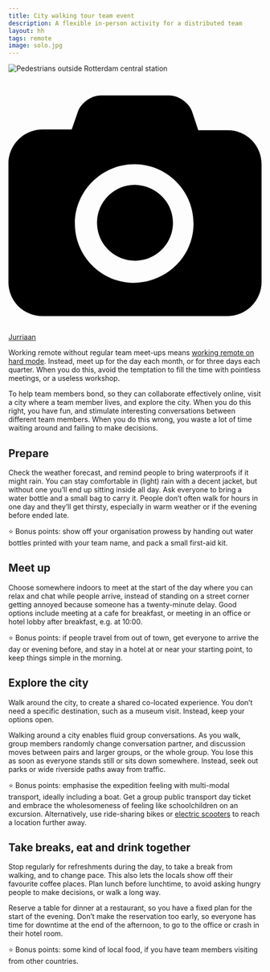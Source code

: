 ```yaml
---
title: City walking tour team event
description: A flexible in-person activity for a distributed team
layout: hh
tags: remote
image: solo.jpg
---
```


![Pedestrians outside Rotterdam central station](rotterdam-walking.jpg)

<a class="unsplash" href="https://unsplash.com/photos/F7I6sexmIS8" rel="noopener noreferrer"><span><svg xmlns="http://www.w3.org/2000/svg" viewBox="0 0 32 32"><title>unsplash-logo</title><path d="M20.8 18.1c0 2.7-2.2 4.8-4.8 4.8s-4.8-2.1-4.8-4.8c0-2.7 2.2-4.8 4.8-4.8 2.7.1 4.8 2.2 4.8 4.8zm11.2-7.4v14.9c0 2.3-1.9 4.3-4.3 4.3h-23.4c-2.4 0-4.3-1.9-4.3-4.3v-15c0-2.3 1.9-4.3 4.3-4.3h3.7l.8-2.3c.4-1.1 1.7-2 2.9-2h8.6c1.2 0 2.5.9 2.9 2l.8 2.4h3.7c2.4 0 4.3 1.9 4.3 4.3zm-8.6 7.5c0-4.1-3.3-7.5-7.5-7.5-4.1 0-7.5 3.4-7.5 7.5s3.3 7.5 7.5 7.5c4.2-.1 7.5-3.4 7.5-7.5z"></path></svg></span><span>Jurriaan</span></a>

Working remote without regular team meet-ups means
[working remote on hard mode](remote-hard-mode).
Instead, meet up for the day each month, or for three days each quarter.
When you do this, avoid the temptation to fill the time with pointless meetings, or a useless workshop.

To help team members bond, so they can collaborate effectively online, 
visit a city where a team member lives, and explore the city.
When you do this right, you have fun, and stimulate interesting conversations between different team members.
When you do this wrong, you waste a lot of time waiting around and failing to make decisions.

## Prepare

Check the weather forecast, and remind people to bring waterproofs if it might rain.
You can stay comfortable in (light) rain with a decent jacket, but without one you’ll end up sitting inside all day.
Ask everyone to bring a water bottle and a small bag to carry it.
People don’t often walk for hours in one day and they’ll get thirsty, especially in warm weather or if the evening before ended late.

⭐️ Bonus points: show off your organisation prowess by handing out water bottles printed with your team name, and pack a small first-aid kit.

## Meet up

Choose somewhere indoors to meet at the start of the day where you can relax and chat while people arrive, instead of standing on a street corner getting annoyed because someone has a twenty-minute delay.
Good options include meeting at a cafe for breakfast, or meeting in an office or hotel lobby after breakfast, e.g. at 10:00.

⭐️ Bonus points: if people travel from out of town, get everyone to arrive the day or evening before, and stay in a hotel at or near your starting point, to keep things simple in the morning.

## Explore the city

Walk around the city, to create a shared co-located experience.
You don’t need a specific destination, such as a museum visit.
Instead, keep your options open.

Walking around a city enables fluid group conversations.
As you walk, group members randomly change conversation partner, and discussion moves between pairs and larger groups, or the whole group.
You lose this as soon as everyone stands still or sits down somewhere.
Instead, seek out parks or wide riverside paths away from traffic.

⭐️ Bonus points: emphasise the expedition feeling with multi-modal transport, ideally including a boat.
Get a group public transport day ticket and embrace the wholesomeness of feeling like schoolchildren on an excursion.
Alternatively, use ride-sharing bikes or 
[electric scooters](https://en.wikipedia.org/wiki/Motorized_scooter) to reach a location further away.

## Take breaks, eat and drink together

Stop regularly for refreshments during the day, to take a break from walking, and to change pace.
This also lets the locals show off their favourite coffee places.
Plan lunch before lunchtime, to avoid asking hungry people to make decisions, or walk a long way.

Reserve a table for dinner at a restaurant, so you have a fixed plan for the start of the evening.
Don’t make the reservation too early, so everyone has time for downtime at the end of the afternoon, to go to the office or crash in their hotel room.

⭐️ Bonus points: some kind of local food, if you have team members visiting from other countries.
